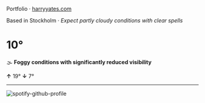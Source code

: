 Portfolio · [harryyates.com](https://harryyates.com)

<!-- WEATHER_START -->
Based in Stockholm · *Expect partly cloudy conditions with clear spells*

# 10°
🌫️ **Foggy conditions with significantly reduced visibility**

**↑** 19° **↓** 7°

---
<!-- WEATHER_END -->

<p align="left">
  <a>
    <img src="https://spotify-github-profile.kittinanx.com/api/view?uid=bigbello&cover_image=true&theme=natemoo-re&show_offline=true&background_color=121212&interchange=false&bar_color=53b14f&bar_color_cover=false" alt="spotify-github-profile">
  </a>
</p>